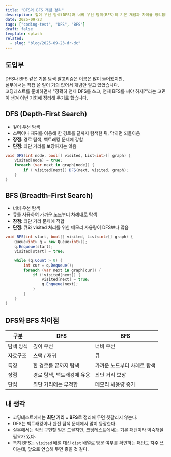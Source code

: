```yaml
---
title: "DFS와 BFS 개념 정리"
description: 깊이 우선 탐색(DFS)과 너비 우선 탐색(BFS)의 기본 개념과 차이를 정리합니다.
date: 2025-09-23
tags: ["coding-test", "DFS", "BFS"]
draft: false
template: splash
related:
  - slug: "blog/2025-09-23-dr-dc"
---
```


## 도입부

DFS나 BFS 같은 기본 탐색 알고리즘은 이름은 많이 들어봤지만,  
실무에서는 직접 쓸 일이 거의 없어서 개념만 알고 있었습니다.  
코딩테스트를 준비하면서 "정확히 언제 DFS를 쓰고, 언제 BFS를 써야 하지?"라는 고민이 생겨 이번 기회에 정리해 두기로 했습니다.

## DFS (Depth-First Search)

- 깊이 우선 탐색
- 스택이나 재귀를 이용해 한 경로를 끝까지 탐색한 뒤, 막히면 되돌아옴
- **장점**: 경로 탐색, 백트래킹 문제에 강함
- **단점**: 최단 거리를 보장하지는 않음

```csharp
void DFS(int node, bool[] visited, List<int>[] graph) {
    visited[node] = true;
    foreach (var next in graph[node]) {
        if (!visited[next]) DFS(next, visited, graph);
    }
}
```

## BFS (Breadth-First Search)

- 너비 우선 탐색
- 큐를 사용하여 가까운 노드부터 차례대로 탐색
- **장점**: 최단 거리 문제에 적합
- **단점**: 큐와 visited 처리를 위한 메모리 사용량이 DFS보다 많음

```csharp
void BFS(int start, bool[] visited, List<int>[] graph) {
    Queue<int> q = new Queue<int>();
    q.Enqueue(start);
    visited[start] = true;

    while (q.Count > 0) {
        int cur = q.Dequeue();
        foreach (var next in graph[cur]) {
            if (!visited[next]) {
                visited[next] = true;
                q.Enqueue(next);
            }
        }
    }
}
```

## DFS와 BFS 차이점

| 구분    | DFS             | BFS             |
| ----- | --------------- | --------------- |
| 탐색 방식 | 깊이 우선           | 너비 우선           |
| 자료구조  | 스택 / 재귀         | 큐               |
| 특징    | 한 경로를 끝까지 탐색    | 가까운 노드부터 차례로 탐색 |
| 장점    | 경로 탐색, 백트래킹에 유용 | 최단 거리 보장        |
| 단점    | 최단 거리에는 부적합     | 메모리 사용량 증가      |

## 내 생각

- 코딩테스트에서는 **최단 거리 = BFS**로 정리해 두면 헷갈리지 않는다.
- DFS는 백트래킹이나 완전 탐색 문제에서 많이 등장한다.
- 실무에서는 직접 구현할 일은 드물지만, 코딩테스트에서는 기본 패턴이라 익숙해질 필요가 있다.
- 특히 BFS는 `visited` 배열 대신 `dist` 배열로 방문 여부를 확인하는 패턴도 자주 쓰이는데, 앞으로 연습해 두면 좋을 것 같다.
